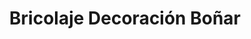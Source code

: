 ---
title: "Bricolaje Decoración Boñar"
url: /bonar/bricolaje-decoracion-bonar/
shop: Eisenwaren
---